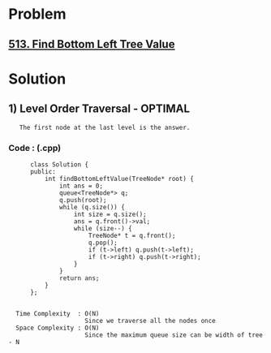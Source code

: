# Problem

## [513. Find Bottom Left Tree Value](https://leetcode.com/problems/find-bottom-left-tree-value/)


# Solution 

## 1) Level Order Traversal - OPTIMAL

       The first node at the last level is the answer.
      
      
   ### Code : (.cpp)
    
          class Solution {
          public:
              int findBottomLeftValue(TreeNode* root) {
                  int ans = 0;
                  queue<TreeNode*> q;
                  q.push(root);
                  while (q.size()) {
                      int size = q.size();
                      ans = q.front()->val;
                      while (size--) {
                          TreeNode* t = q.front();
                          q.pop();
                          if (t->left) q.push(t->left);
                          if (t->right) q.push(t->right);
                      }
                  }
                  return ans;
              }
          };

 
      Time Complexity  : O(N) 
                         Since we traverse all the nodes once
      Space Complexity : O(N)
                         Since the maximum queue size can be width of tree - N 

